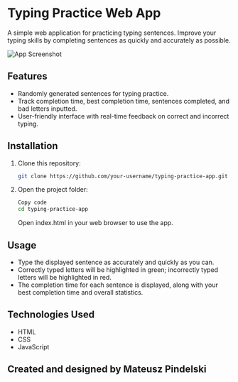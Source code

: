 # Typing Practice Web App

A simple web application for practicing typing sentences. Improve your typing skills by completing sentences as quickly and accurately as possible.

![App Screenshot](https://i.imgur.com/HtXCMDV.png)

## Features

- Randomly generated sentences for typing practice.
- Track completion time, best completion time, sentences completed, and bad letters inputted.
- User-friendly interface with real-time feedback on correct and incorrect typing.

## Installation

1. Clone this repository:

   ```bash
   git clone https://github.com/your-username/typing-practice-app.git

2. Open the project folder:

    ```bash
    Copy code
    cd typing-practice-app
    ```
    Open index.html in your web browser to use the app.

## Usage

- Type the displayed sentence as accurately and quickly as you can.
- Correctly typed letters will be highlighted in green; incorrectly typed letters will be highlighted in red.
- The completion time for each sentence is displayed, along with your best completion time and overall statistics.

## Technologies Used

- HTML
- CSS
- JavaScript

## Created and designed by Mateusz Pindelski
